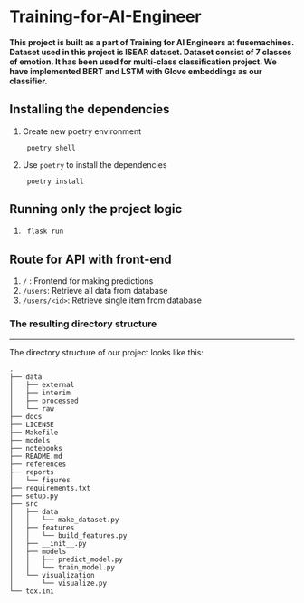 # Training-for-AI-Engineer

#### This project is built as a part of Training for AI Engineers at fusemachines. Dataset used in this project is ISEAR dataset. Dataset consist of 7 classes of emotion. It has been used for multi-class classification project. We have implemented BERT and LSTM with Glove embeddings as our classifier.


## Installing the dependencies

1. Create new poetry environment 

        poetry shell

2. Use `poetry` to install the dependencies

        poetry install    

## Running only the project logic

 1.      flask run

## Route for API with front-end
1. ```/``` :            Frontend for making predictions
2. ```/users```:        Retrieve all data from database
3. ```/users/<id>```:   Retrieve single item from database


### The resulting directory structure
------------

The directory structure of our project looks like this: 

```
.
├── data
│   ├── external
│   ├── interim
│   ├── processed
│   └── raw
├── docs
├── LICENSE
├── Makefile
├── models
├── notebooks
├── README.md
├── references
├── reports
│   └── figures
├── requirements.txt 
├── setup.py
├── src
│   ├── data
│   │   └── make_dataset.py
│   ├── features
│   │   └── build_features.py
│   ├── __init__.py
│   ├── models
│   │   ├── predict_model.py
│   │   └── train_model.py
│   └── visualization
│       └── visualize.py
└── tox.ini
```